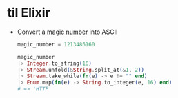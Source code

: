 # til Elixir

- Convert a [magic number](https://rachelbythebay.com/w/2016/02/21/malloc/) into ASCII

    ```elixir
    magic_number = 1213486160

    magic_number
    |> Integer.to_string(16)
    |> Stream.unfold(&String.split_at(&1, 2))
    |> Stream.take_while(fn(e) -> e != "" end)
    |> Enum.map(fn(e) -> String.to_integer(e, 16) end)
    # => 'HTTP'
    ```
